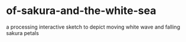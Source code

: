 # of-sakura-and-the-white-sea
a processing interactive sketch to depict moving white wave and falling sakura petals 
